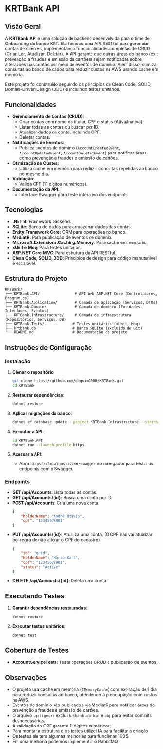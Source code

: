 # KRTBank API

## Visão Geral

A **KRTBank API** é uma solução de backend desenvolvida para o time de Onboarding do banco KRT. Ela fornece uma API RESTful para gerenciar contas de clientes, implementando funcionalidades completas de CRUD (Criar, Ler, Atualizar, Deletar). A API garante que outras áreas do banco (ex.: prevenção a fraudes e emissão de cartões) sejam notificadas sobre alterações nas contas por meio de eventos de domínio. Além disso, otimiza consultas ao banco de dados para reduzir custos na AWS usando cache em memória.

Este projeto foi construído seguindo os princípios de Clean Code, SOLID, Domain-Driven Design (DDD) e incluindo testes unitários.

## Funcionalidades

- **Gerenciamento de Contas (CRUD)**:
  - Criar contas com nome do titular, CPF e status (Ativa/Inativa).
  - Listar todas as contas ou buscar por ID.
  - Atualizar dados da conta, incluindo CPF.
  - Deletar contas.
- **Notificações de Eventos**:
  - Publica eventos de domínio (`AccountCreatedEvent`, `AccountUpdatedEvent`, `AccountDeletedEvent`) para notificar áreas como prevenção a fraudes e emissão de cartões.
- **Otimização de Custos**:
  - Utiliza cache em memória para reduzir consultas repetidas ao banco no mesmo dia.
- **Validação**:
  - Valida CPF (11 dígitos numéricos).
- **Documentação da API**:
  - Interface Swagger para teste interativo dos endpoints.

## Tecnologias

- **.NET 9**: Framework backend.
- **SQLite**: Banco de dados para armazenar dados das contas.
- **Entity Framework Core**: ORM para operações no banco.
- **MediatR**: Para publicação de eventos de domínio.
- **Microsoft.Extensions.Caching.Memory**: Para cache em memória.
- **xUnit e Moq**: Para testes unitários.
- **ASP.NET Core MVC**: Para estrutura da API RESTful.
- **Clean Code, SOLID, DDD**: Princípios de design para código manutenível e escalável.

## Estrutura do Projeto

```
KRTBank/
├── KRTBank.API/                # API Web ASP.NET Core (Controladores, Program.cs)
├── KRTBank.Application/        # Camada de aplicação (Serviços, DTOs)
├── KRTBank.Domain/             # Camada de domínio (Entidades, Interfaces, Eventos)
├── KRTBank.Infrastructure/     # Camada de infraestrutura (Repositórios, Serviços, DB)
├── KRTBank.Tests/             # Testes unitários (xUnit, Moq)
├── krtbank.db                 # Banco SQLite (excluído do Git)
└── README.md                  # Documentação do projeto
```

## Instruções de Configuração

### Instalação
1. **Clonar o repositório**:
   ```bash
   git clone https://github.com/dequim1000/KRTBank.git
   cd KRTBank
   ```

2. **Restaurar dependências**:
   ```bash
   dotnet restore
   ```

3. **Aplicar migrações do banco**:
   ```bash
   dotnet ef database update --project KRTBank.Infrastructure --startup-project KRTBank.API
   ```

4. **Executar a API**:
   ```bash
   cd KRTBank.API
   dotnet run --launch-profile https
   ```

5. **Acessar a API**:
   - Abra `https://localhost:7256/swagger` no navegador para testar os endpoints com o Swagger.

### Endpoints
- **GET /api/Accounts**: Lista todas as contas.
- **GET /api/Accounts/{id}**: Busca uma conta por ID.
- **POST /api/Accounts**: Cria uma nova conta.
  ```json
  {
      "holderName": "André Otávio",
      "cpf": "12345678901"
  }
  ```
- **PUT /api/Accounts/{id}**: Atualiza uma conta. (O CPF não vai atualizar por regra de não alterar o CPF do cadastro)
  ```json
  {
      "id": "guid",
      "holderName": "Mario Kart",
      "cpf": "12345678901",
      "status": "Active"
  }
  ```
- **DELETE /api/Accounts/{id}**: Deleta uma conta.

## Executando Testes

1. **Garantir dependências restauradas**:
   ```bash
   dotnet restore
   ```

2. **Executar testes unitários**:
   ```bash
   dotnet test
   ```

## Cobertura de Testes
- **AccountServiceTests**: Testa operações CRUD e publicação de eventos.

## Observações
- O projeto usa cache em memória (`IMemoryCache`) com expiração de 1 dia para reduzir consultas ao banco, atendendo à preocupação com custos na AWS.
- Eventos de domínio são publicados via MediatR para notificar áreas de prevenção a fraudes e emissão de cartões.
- O arquivo `.gitignore` exclui `krtbank.db`, `bin` e `obj` para evitar commits desnecessários.
- A validação do CPF garante 11 dígitos numéricos;
- Para montar a estrutura e os testes utilizei IA para facilitar a criação
- Os testes ele tem algumas melhorias para funcionar 100%
- Em uma melhoria podemos implementar o RabbitMQ
